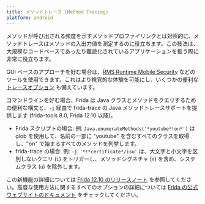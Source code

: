 ```yaml
---
title: メソッドトレース (Method Tracing)
platform: android
---
```


メソッドが呼び出される頻度を示すメソッドプロファイリングとは対照的に、メソッドトレースはメソッドの入出力値を測定するのに役立ちます。この技法は、大規模なコードベースであったり難読化されているアプリケーションを扱う際に非常に役立ちます。

GUI ベースのアプローチを好む場合は、[RMS Runtime Mobile Security](../../tools/generic/MASTG-TOOL-0037.md) などのツールを使用できます。これはより視覚的な体験を可能にし、いくつかの便利な [トレースオプション](https://github.com/m0bilesecurity/RMS-Runtime-Mobile-Security#3-hook-on-the-fly-classesmethods-and-trace-their-args-and-return-values) も備えています。

コマンドラインを好む場合、Frida は Java クラスとメソッドをクエリするための便利な構文と、`-j` 経由で frida-trace の Java メソッドトレースサポートを提供します (frida-tools 8.0, Frida 12.10 以降)。

- Frida スクリプトの場合: 例: `Java.enumerateMethods('*youtube*!on*')` は glob を使用して、名前の一部に "youtube" を含むすべてのクラスを取得し、"on" で始まるすべてのメソッドを列挙します。
- frida-trace の場合: 例: `-j '*!*certificate*/isu'` は、大文字と小文字を区別しないクエリ (`i`) をトリガーし、メソッドシグネチャ (`s`) を含め、システムクラス (`u`) を除外します。

この新機能の詳細については [Frida 12.10 のリリースノート](https://frida.re/news/2020/06/29/frida-12-10-released/ "Frida 12.10") を参照してください。高度な使用方法に関するすべてのオプションの詳細については [Frida の公式ウェブサイトのドキュメント](https://frida.re/docs/frida-trace/ "documentation") をチェックしてください。
